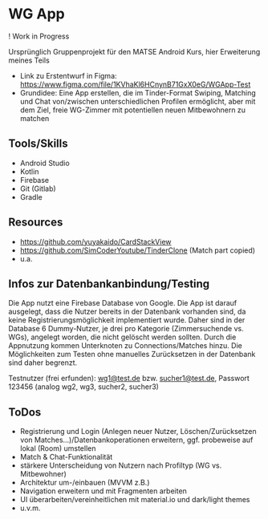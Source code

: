 # WG App

! Work in Progress

Ursprünglich Gruppenprojekt für den MATSE Android Kurs, hier Erweiterung meines Teils

- Link zu Erstentwurf in Figma: https://www.figma.com/file/1KVhaKl6HCnynB71GxX0eG/WGApp-Test
- Grundidee: Eine App erstellen, die im Tinder-Format Swiping, Matching und Chat von/zwischen unterschiedlichen Profilen ermöglicht, aber mit dem Ziel, freie WG-Zimmer mit potentiellen neuen Mitbewohnern zu matchen

## Tools/Skills
- Android Studio
- Kotlin
- Firebase
- Git (Gitlab)
- Gradle

## Resources
- https://github.com/yuyakaido/CardStackView
- https://github.com/SimCoderYoutube/TinderClone (Match part copied)
- u.a.

## Infos zur Datenbankanbindung/Testing

Die App nutzt eine Firebase Database von Google. Die App ist darauf ausgelegt, dass die Nutzer bereits in der Datenbank vorhanden sind, da keine Registrierungsmöglichkeit implementiert wurde. Daher sind in der Database 6 Dummy-Nutzer, je drei pro Kategorie (Zimmersuchende vs. WGs), angelegt worden, die nicht gelöscht werden sollten. Durch die Appnutzung kommen Unterknoten zu Connections/Matches hinzu. Die Möglichkeiten zum Testen ohne manuelles Zurücksetzen in der Datenbank sind daher begrenzt.

Testnutzer (frei erfunden): wg1@test.de bzw. sucher1@test.de, Passwort 123456 (analog wg2, wg3, sucher2, sucher3)

## ToDos
- Registrierung und Login (Anlegen neuer Nutzer, Löschen/Zurücksetzen von Matches...)/Datenbankoperationen erweitern, ggf. probeweise auf lokal (Room) umstellen
- Match & Chat-Funktionalität
- stärkere Unterscheidung von Nutzern nach Profiltyp (WG vs. Mitbewohner)
- Architektur um-/einbauen (MVVM z.B.)
- Navigation erweitern und mit Fragmenten arbeiten
- UI überarbeiten/vereinheitlichen mit material.io und dark/light themes
- u.v.m.
